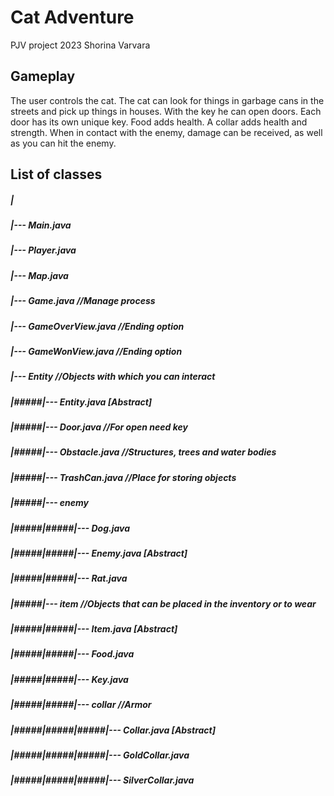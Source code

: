 # Cat Adventure
PJV project 2023 Shorina Varvara

## Gameplay
The user controls the cat. The cat can look for things in garbage cans in the streets and pick up things in houses. With the key he can open doors. Each door has its own unique key. Food adds health. A collar adds health and strength. When in contact with the enemy, damage can be received, as well as you can hit the enemy. 

## List of classes

##### |
##### |--- Main.java
##### |--- Player.java
##### |--- Map.java
##### |--- Game.java //Manage process
##### |--- GameOverView.java //Ending option
##### |--- GameWonView.java //Ending option
##### |--- Entity //Objects with which you can interact
##### |#####|--- Entity.java [Abstract]
##### |#####|--- Door.java //For open need key
##### |#####|--- Obstacle.java //Structures, trees and water bodies
##### |#####|--- TrashCan.java //Place for storing objects
##### |#####|--- enemy
##### |#####|#####|--- Dog.java
##### |#####|#####|--- Enemy.java [Abstract]
##### |#####|#####|--- Rat.java
##### |#####|--- item //Objects that can be placed in the inventory or to wear
##### |#####|#####|--- Item.java [Abstract]
##### |#####|#####|--- Food.java
##### |#####|#####|--- Key.java
##### |#####|#####|--- collar //Armor
##### |#####|#####|#####|--- Collar.java [Abstract]
##### |#####|#####|#####|--- GoldCollar.java
##### |#####|#####|#####|--- SilverCollar.java
